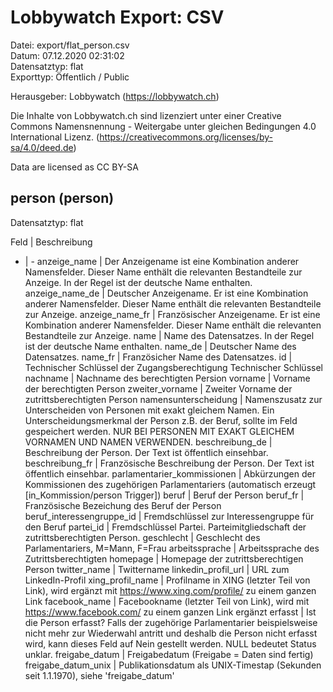Lobbywatch Export: CSV
======================

Datei: export/flat_person.csv  
Datum: 07.12.2020 02:31:02  
Datensatztyp: flat  
Exporttyp: Öffentlich / Public  

Herausgeber: Lobbywatch (https://lobbywatch.ch)  

Die Inhalte von Lobbywatch.ch sind lizenziert unter einer Creative Commons Namensnennung - Weitergabe unter gleichen Bedingungen 4.0 International Lizenz. (https://creativecommons.org/licenses/by-sa/4.0/deed.de)

Data are licensed as CC BY-SA


## person (person)

Datensatztyp: flat

Feld | Beschreibung
- | -
anzeige_name | Der Anzeigename ist eine Kombination anderer Namensfelder. Dieser Name enthält die relevanten Bestandteile zur Anzeige. In der Regel ist der deutsche Name enthalten.
anzeige_name_de | Deutscher Anzeigename. Er ist eine Kombination anderer Namensfelder. Dieser Name enthält die relevanten Bestandteile zur Anzeige.
anzeige_name_fr | Französischer Anzeigename. Er ist eine Kombination anderer Namensfelder. Dieser Name enthält die relevanten Bestandteile zur Anzeige.
name | Name des Datensatzes. In der Regel ist der deutsche Name enthalten.
name_de | Deutscher Name des Datensatzes.
name_fr | Französicher Name des Datensatzes.
id | Technischer Schlüssel der Zugangsberechtigung Technischer Schlüssel
nachname | Nachname des berechtigten Persion
vorname | Vorname der berechtigten Person
zweiter_vorname | Zweiter Vorname der zutrittsberechtigten Person
namensunterscheidung | Namenszusatz zur Unterscheiden von Personen mit exakt gleichem Namen. Ein Unterscheidungsmerkmal der Person z.B. der Beruf, sollte im Feld gespeichert werden. NUR BEI PERSONEN MIT EXAKT GLEICHEM VORNAMEN UND NAMEN VERWENDEN.
beschreibung_de | Beschreibung der Person. Der Text ist öffentlich einsehbar.
beschreibung_fr | Französische Beschreibung der Person. Der Text ist öffentlich einsehbar.
parlamentarier_kommissionen | Abkürzungen der Kommissionen des zugehörigen Parlamentariers (automatisch erzeugt [in_Kommission/person Trigger])
beruf | Beruf der Person
beruf_fr | Französische Bezeichung des Beruf der Person
beruf_interessengruppe_id | Fremdschlüssel zur Interessengruppe für den Beruf
partei_id | Fremdschlüssel Partei. Parteimitgliedschaft der zutrittsberechtigten Person.
geschlecht | Geschlecht des Parlamentariers, M=Mann, F=Frau
arbeitssprache | Arbeitssprache des Zutrittsberechtigten
homepage | Homepage der zutrittsberechtigen Person
twitter_name | Twittername
linkedin_profil_url | URL zum LinkedIn-Profil
xing_profil_name | Profilname in XING (letzter Teil von Link), wird ergänzt mit https://www.xing.com/profile/ zu einem ganzen Link
facebook_name | Facebookname (letzter Teil von Link), wird mit https://www.facebook.com/ zu einem ganzen Link ergänzt
erfasst | Ist die Person erfasst? Falls der zugehörige Parlamentarier beispielsweise nicht mehr zur Wiederwahl antritt und deshalb die Person nicht erfasst wird, kann dieses Feld auf Nein gestellt werden. NULL bedeutet Status unklar.
freigabe_datum | Freigabedatum (Freigabe = Daten sind fertig)
freigabe_datum_unix | Publikationsdatum als UNIX-Timestap (Sekunden seit 1.1.1970), siehe 'freigabe_datum'

